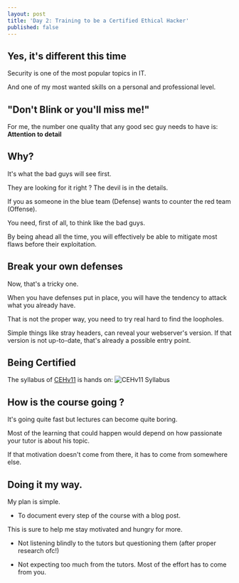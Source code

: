 ```yaml
---
layout: post
title: 'Day 2: Training to be a Certified Ethical Hacker'
published: false
---
```


## Yes, it's different this time
Security is one of the most popular topics in IT.

And one of my most wanted skills on a personal and professional level.

## "Don't Blink or you'll miss me!"
For me, the number one quality that any good sec guy needs to have is:
 **Attention to detail**

## Why?
It's what the bad guys will see first.

They are looking for it right ? The devil is in the details.

If you as someone in the blue team (Defense) wants to counter the red team (Offense).

You need, first of all, to think like the bad guys.

By being ahead all the time, you will effectively be able to mitigate most flaws before their exploitation.


## Break your own defenses
Now, that's a tricky one.

When you have defenses put in place, you will have the tendency to attack what you already have.

That is not the proper way, you need to try real hard to find the loopholes.

Simple things like stray headers, can reveal your webserver's version.
If that version is not up-to-date, that's already a possible entry point.

## Being Certified
The syllabus of [CEHv11](https://www.eccouncil.org/wp-content/uploads/2020/09/CEHv11-Brochure.pdf) is hands on:
![CEHv11 Syllabus](https://github.com/codarrenvelvindron/codarrenvelvindron.github.io/raw/master/images/cehv11_syllabus.png "CEH v11")

## How is the course going ?
It's going quite fast but lectures can become quite boring.

Most of the learning that could happen would depend on how passionate your tutor is about his topic.

If that motivation doesn't come from there, it has to come from somewhere else.

## Doing it my way.
My plan is simple.

 - To document every step of the course with a blog post.

This is sure to help me stay motivated and hungry for more.

 - Not listening blindly to the tutors but questioning them (after proper research ofc!)

 - Not expecting too much from the tutors.
Most of the effort has to come from you.